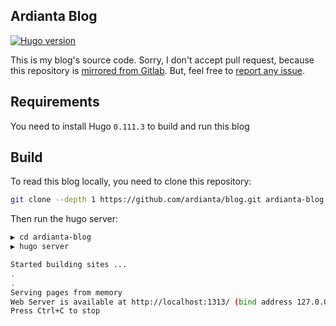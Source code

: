 ## Ardianta Blog

[![Hugo version](https://img.shields.io/badge/hugo-v0.111.3-ff69b4.svg)](http://gohugo.io/)

This is my blog's source code. Sorry, I don't accept pull request, because
this repository is [mirrored from Gitlab](https://gitlab.com/ardianta/blog/). But, feel free
to [report any issue](https://github.com/ardianta/blog/issues).

## Requirements

You need to install Hugo `0.111.3` to build and run this blog

## Build

To read this blog locally, you need to clone this repository:

```bash
git clone --depth 1 https://github.com/ardianta/blog.git ardianta-blog
```

Then run the hugo server:

```bash
▶ cd ardianta-blog
▶ hugo server

Started building sites ...
.
.
Serving pages from memory
Web Server is available at http://localhost:1313/ (bind address 127.0.0.1)
Press Ctrl+C to stop
```